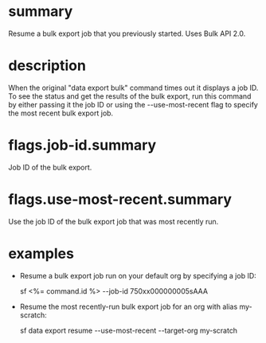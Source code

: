 # summary

Resume a bulk export job that you previously started. Uses Bulk API 2.0.

# description

When the original "data export bulk" command times out it displays a job ID. To see the status and get the results of the bulk export, run this command by either passing it the job ID or using the --use-most-recent flag to specify the most recent bulk export job.

# flags.job-id.summary

Job ID of the bulk export.

# flags.use-most-recent.summary

Use the job ID of the bulk export job that was most recently run.

# examples

- Resume a bulk export job run on your default org by specifying a job ID:

  sf <%= command.id %> --job-id 750xx000000005sAAA

- Resume the most recently-run bulk export job for an org with alias my-scratch:

  sf data export resume --use-most-recent --target-org my-scratch
